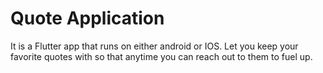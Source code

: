 
# Quote Application

It is a Flutter app that runs on either android or IOS. Let you keep your favorite quotes with so that anytime you can reach out to them to fuel up.
